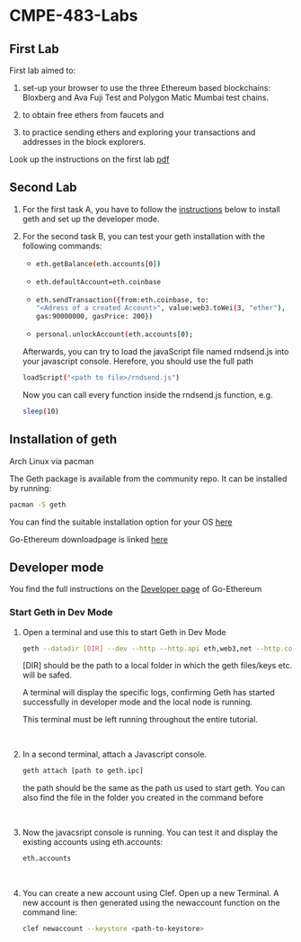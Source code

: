 # CMPE-483-Labs

## First Lab
First lab aimed to:

   1. set-up your browser to use the three Ethereum based blockchains: Bloxberg and Ava Fuji Test and Polygon Matic Mumbai test chains.
    
   2. to obtain free ethers from faucets and
    
   3. to practice sending ethers and exploring your transactions and addresses in the block explorers. 
   
Look up the instructions on the first lab [pdf](https://github.com/Mercyrion/CMPE-483-Labs/blob/main/1.%20Lab/lab01.pdf)

## Second Lab
1. For the first task A, you have to follow the [instructions](#installation-of-geth) below to install geth and set up the developer mode.

2. For the second task B, you can test your geth installation with the following commands:
    * ```sh
      eth.getBalance(eth.accounts[0])
      ```
    * ```sh
      eth.defaultAccount=eth.coinbase
      ```
    * ```sh
      eth.sendTransaction({from:eth.coinbase, to:
      "<Adress of a created Account>", value:web3.toWei(3, "ether"),
      gas:90000000, gasPrice: 200})
      ```
    * ```sh
      personal.unlockAccount(eth.accounts[0);
      ```
   Afterwards, you can try to load the javaScript file named rndsend.js into your javascript console. Herefore, you should use the full path
      ```sh
      loadScript("<path to file>/rndsend.js")
      ```
   Now you can call every function inside the rndsend.js function, e.g.
   
   ```sh
   sleep(10)
   ```




## Installation of geth

Arch Linux via pacman

The Geth package is available from the community repo. It can be installed by running:
```sh
pacman -S geth
```

You can find the suitable installation option for your OS [here](https://geth.ethereum.org/docs/getting-started/installing-geth)

Go-Ethereum downloadpage is linked [here](https://geth.ethereum.org/downloads)

## Developer mode
You find the full instructions on the [Developer page](https://geth.ethereum.org/docs/developers/dapp-developer/dev-mode) of Go-Ethereum
<br />
### Start Geth in Dev Mode 

1. Open a terminal and use this to start Geth in Dev Mode

    ```sh
    geth --datadir [DIR] --dev --http --http.api eth,web3,net --http.corsdomain "http://remix.ethereum.org" --allow-insecure-unlock
    ```
    [DIR] should be the path to a local folder in which the geth files/keys etc. will be safed.

    A terminal will display the specific logs, confirming Geth has started successfully in developer mode and the local node is running.

    This terminal must be left running throughout the entire tutorial. 
 <br />

2. In a second terminal, attach a Javascript console. 
    ```sh
    geth attach [path to geth.ipc]
    ```
    the path should be the same as the path us used to start geth. You can also find the file in the folder you created in the command before
    
  <br />
    
3. Now the javacsript console is running. You can test it and display the existing accounts using eth.accounts:
    ```sh
    eth.accounts
    ```
     <br />
4. You can create a new account using Clef. Open up a new Terminal. A new account is then generated using the newaccount function on the command line:

      ```sh
      clef newaccount --keystore <path-to-keystore>
      ```
      
    
